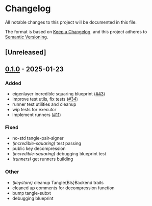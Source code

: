 # Changelog

All notable changes to this project will be documented in this file.

The format is based on [Keep a Changelog](https://keepachangelog.com/en/1.0.0/),
and this project adheres to [Semantic Versioning](https://semver.org/spec/v2.0.0.html).

## [Unreleased]

## [0.1.0](https://github.com/tangle-network/gadget/releases/tag/gadget-runner-tangle-v0.1.0) - 2025-01-23

### Added

- eigenlayer incredible squaring blueprint ([#43](https://github.com/tangle-network/gadget/pull/43))
- Improve test utils, fix tests ([#34](https://github.com/tangle-network/gadget/pull/34))
- runner test utilities and cleanup
- wip tests for executor
- implement runners ([#11](https://github.com/tangle-network/gadget/pull/11))

### Fixed

- no-std tangle-pair-signer
- *(incredible-squaring)* test passing
- public key decompression
- *(incredible-squaring)* debugging blueprint test
- *(runners)* get runners building

### Other

- *(keystore)* cleanup Tangle{Bls}Backend traits
- cleaned up comments for decompression function
- bump tangle-subxt
- debugging blueprint

